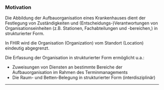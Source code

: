 ### Motivation

Die Abbildung der Aufbauorganisation eines Krankenhauses dient der Festlegung von Zuständigkeiten und (Entscheidungs-)Verantwortungen von Organisationseinheiten (z.B. Stationen, Fachabteilungen und -bereichen,) in strukturierter Form. 

In FHIR wird die Organisation (Organization) vom Standort (Location) eindeutig abgegrenzt.

Die Erfassung der Organisation in strukturierter Form ermöglicht u.a.:
- Zuweisungen von Diensten an bestimmte Bereiche der Aufbauorganisation im Rahmen des Terminmanagements
- Die Raum- und Betten-Belegung in strukturierter Form (interdisziplinär)

---